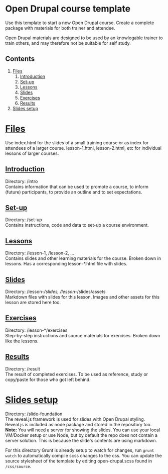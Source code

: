 # Open Drupal course template
Use this template to start a new Open Drupal course. Create a complete package with materials for both trainer and attendee.

Open Drupal materials are designed to be used by an knowlegable trainer to train others, and may therefore not be suitable for self study.

## Contents
1. [Files](#files)
   1. [Introduction](#introduction)
   2. [Set-up](#setup)
   3. [Lessons](#lessons)
   4. [Slides](#slides)
   5. [Exercises](#exercises)
   6. [Results](#results)
2. [Slides setup](#slides-setup)

# <a href="#files">Files</a>
Use index.html for the slides of a small training course or as index for attendees of a larger course. lesson-1.html, lesson-2.html, etc for individual lessons of larger courses.

## <a href="#introduction">Introduction</a>
Directory: /intro  
Contains information that can be used to promote a course, to inform (future) participants, to provide an outline and to set expectations.

## <a href="#setup">Set-up</a>
Directory: /set-up  
Contains instructions, code and data to set-up a course environment.

## <a href="#lessons">Lessons</a>
Directory: /lesson-1, /lesson-2, ...  
Contains slides and other learning materials for the course. Broken down in lessons.
Has a corresponding lesson-*.html file with slides.

## <a href="#slides">Slides</a>
Directory: /lesson-*/slides, /lesson-*/slides/assets  
Markdown files with slides for this lesson. Images and other assets for this lesson are stored here too.

## <a href="#exercises">Exercises</a>
Directory: /lesson-*/exercises  
Step-by-step instructions and source materials for exercises. Broken down like the lessons.

## <a href="#results">Results</a>
Directory: /result  
The result of completed exercises. To be used as reference, study or copy/paste for those who got left behind.

# <a href="#slides-setup">Slides setup</a>
Directory: /slide-foundation  
The reveal.js framework is used for slides with Open Drupal styling. Reveal.js is included as node package and stored in the repository too.
**Note:** You will need a server for showing the slides. You can use your local VM/Docker setup or use Node, but by default the repo does not contain a server solution. This is because the slide's contents are using markdown.

For this directory Grunt is already setup to watch for changes, run `grunt watch` to automatically compile scss changes to the css. You can update the source stylesheet of the template by editing open-drupal.scss found in `/css/source`.
